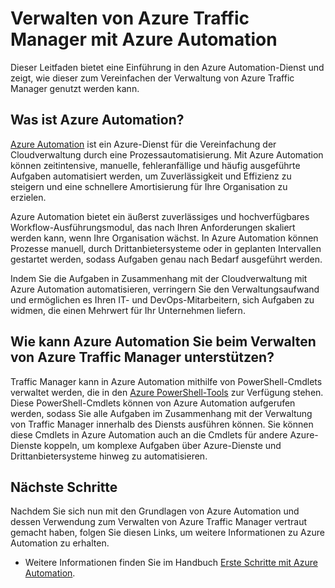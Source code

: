 <properties 
 pageTitle="Verwalten von Azure Traffic Manager mit Azure Automation" 
 description="Erfahren Sie, wie der Azure Automation-Dienst zum Verwalten von Azure Traffic Manager verwendet werden kann." 
 services="traffic-manager, automation" 
 documentationCenter="" 
 authors="joaoma" 
 manager="carmonm" 
 editor=""/>

<tags 
 ms.service="traffic-manager" 
 ms.workload="infrastructure-services" 
 ms.tgt_pltfrm="na" 
 ms.devlang="na" 
 ms.topic="article" 
 ms.date="11/12/2015" 
 ms.author="joaoma"/>


# Verwalten von Azure Traffic Manager mit Azure Automation

Dieser Leitfaden bietet eine Einführung in den Azure Automation-Dienst und zeigt, wie dieser zum Vereinfachen der Verwaltung von Azure Traffic Manager genutzt werden kann.

## Was ist Azure Automation?

[Azure Automation](https://azure.microsoft.com/services/automation/) ist ein Azure-Dienst für die Vereinfachung der Cloudverwaltung durch eine Prozessautomatisierung. Mit Azure Automation können zeitintensive, manuelle, fehleranfällige und häufig ausgeführte Aufgaben automatisiert werden, um Zuverlässigkeit und Effizienz zu steigern und eine schnellere Amortisierung für Ihre Organisation zu erzielen.

Azure Automation bietet ein äußerst zuverlässiges und hochverfügbares Workflow-Ausführungsmodul, das nach Ihren Anforderungen skaliert werden kann, wenn Ihre Organisation wächst. In Azure Automation können Prozesse manuell, durch Drittanbietersysteme oder in geplanten Intervallen gestartet werden, sodass Aufgaben genau nach Bedarf ausgeführt werden.

Indem Sie die Aufgaben in Zusammenhang mit der Cloudverwaltung mit Azure Automation automatisieren, verringern Sie den Verwaltungsaufwand und ermöglichen es Ihren IT- und DevOps-Mitarbeitern, sich Aufgaben zu widmen, die einen Mehrwert für Ihr Unternehmen liefern.


## Wie kann Azure Automation Sie beim Verwalten von Azure Traffic Manager unterstützen?

Traffic Manager kann in Azure Automation mithilfe von PowerShell-Cmdlets verwaltet werden, die in den [Azure PowerShell-Tools](https://msdn.microsoft.com/library/azure/jj156055.aspx) zur Verfügung stehen. Diese PowerShell-Cmdlets können von Azure Automation aufgerufen werden, sodass Sie alle Aufgaben im Zusammenhang mit der Verwaltung von Traffic Manager innerhalb des Diensts ausführen können. Sie können diese Cmdlets in Azure Automation auch an die Cmdlets für andere Azure-Dienste koppeln, um komplexe Aufgaben über Azure-Dienste und Drittanbietersysteme hinweg zu automatisieren.


## Nächste Schritte

Nachdem Sie sich nun mit den Grundlagen von Azure Automation und dessen Verwendung zum Verwalten von Azure Traffic Manager vertraut gemacht haben, folgen Sie diesen Links, um weitere Informationen zu Azure Automation zu erhalten.

* Weitere Informationen finden Sie im Handbuch [Erste Schritte mit Azure Automation](http://go.microsoft.com/fwlink/?LinkId=390560).
 

<!---HONumber=AcomDC_0128_2016-->
